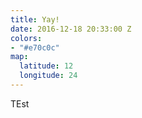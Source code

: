 ```yaml
---
title: Yay!
date: 2016-12-18 20:33:00 Z
colors:
- "#e70c0c"
map:
  latitude: 12
  longitude: 24
---
```


TEst